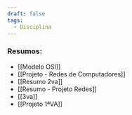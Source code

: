 ```yaml
---
draft: false
tags:
  - Disciplina
---
```


### Resumos:

- [[Modelo OSI]]
- [[Projeto - Redes de Computadores]]
- [[Resumo 2va]]
- [[Resumo - Projeto Redes]]
- [[3va]]
- [[Projeto 1ªVA]]